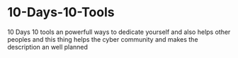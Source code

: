 # 10-Days-10-Tools
10 Days 10 tools an powerfull ways to dedicate yourself and also helps other peoples and this thing helps the cyber community and makes the description an well planned
